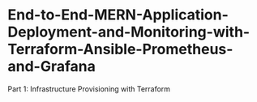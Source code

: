 # End-to-End-MERN-Application-Deployment-and-Monitoring-with-Terraform-Ansible-Prometheus-and-Grafana
Part 1: Infrastructure Provisioning with Terraform
